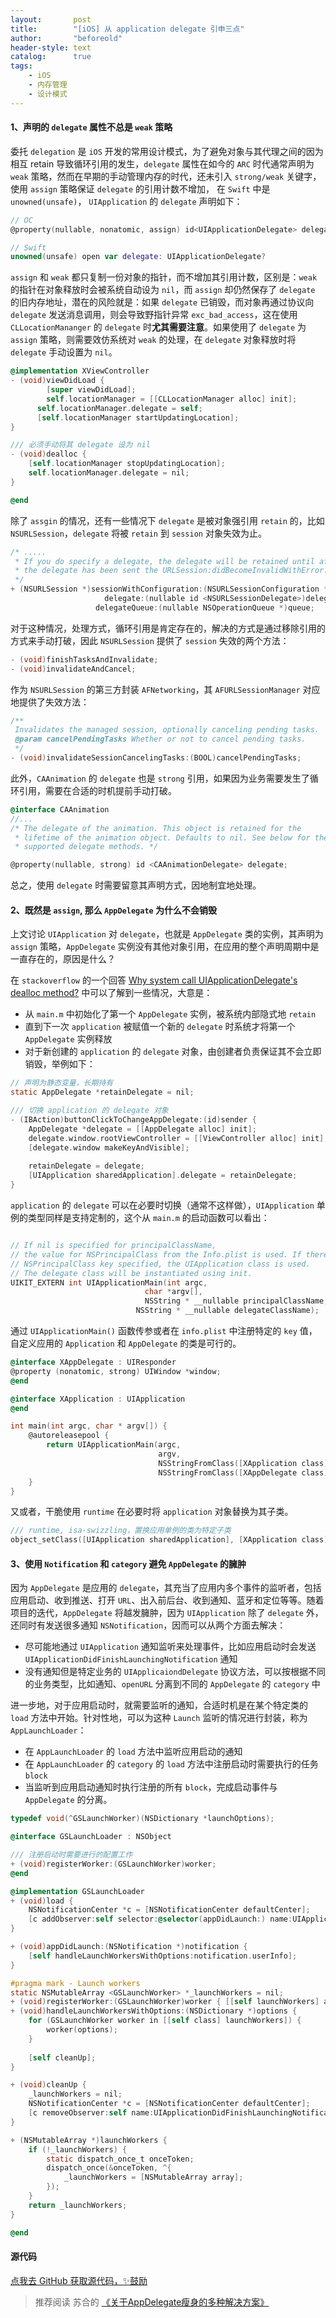 ```yaml
---
layout:       post
title:        "[iOS] 从 application delegate 引申三点"
author:       "beforeold"
header-style: text
catalog:      true
tags:
    - iOS
    - 内存管理
    - 设计模式
---
```


#### 1、声明的 ```delegate``` 属性不总是 ```weak``` 策略
委托 ```delegation``` 是 ```iOS``` 开发的常用设计模式，为了避免对象与其代理之间的因为相互 retain 导致循环引用的发生，```delegate``` 属性在如今的 ```ARC``` 时代通常声明为 ```weak``` 策略，然而在早期的手动管理内存的时代，还未引入 ```strong/weak``` 关键字，使用 ```assign``` 策略保证 ```delegate``` 的引用计数不增加， 在 ```Swift``` 中是 ```unowned(unsafe)```， ```UIApplication``` 的 ```delegate``` 声明如下：
```Objective-C
// OC
@property(nullable, nonatomic, assign) id<UIApplicationDelegate> delegate;
```


```Swift
// Swift
unowned(unsafe) open var delegate: UIApplicationDelegate?
```

```assign``` 和 ```weak``` 都只复制一份对象的指针，而不增加其引用计数，区别是：```weak``` 的指针在对象释放时会被系统自动设为 ```nil```，而 ```assign``` 却仍然保存了 ```delegate``` 的旧内存地址，潜在的风险就是：如果 ```delegate``` 已销毁，而对象再通过协议向 ```delegate``` 发送消息调用，则会导致野指针异常 ```exc_bad_access```，这在使用 ```CLLocationMananger``` 的 ```delegate``` 时**尤其需要注意**。如果使用了 ```delegate``` 为 ```assign``` 策略，则需要效仿系统对 ```weak``` 的处理，在 ```delegate``` 对象释放时将 ```delegate``` 手动设置为 ```nil```。

```Objective-C
@implementation XViewController
- (void)viewDidLoad {
        [super viewDidLoad];
        self.locationManager = [[CLLocationManager alloc] init];
      self.locationManager.delegate = self;
      [self.locationManager startUpdatingLocation];
}

/// 必须手动将其 delegate 设为 nil
- (void)dealloc {
    [self.locationManager stopUpdatingLocation];
    self.locationManager.delegate = nil;
}

@end
```
除了 ```assgin``` 的情况，还有一些情况下 ```delegate``` 是被对象强引用 ```retain``` 的，比如 ```NSURLSession```，```delegate``` 将被 ```retain``` 到 ```session``` 对象失效为止。

```Objective-C
/* .....
 * If you do specify a delegate, the delegate will be retained until after
 * the delegate has been sent the URLSession:didBecomeInvalidWithError: message.
 */
+ (NSURLSession *)sessionWithConfiguration:(NSURLSessionConfiguration *)config
                     delegate:(nullable id <NSURLSessionDelegate>)delegate
                   delegateQueue:(nullable NSOperationQueue *)queue;
```
对于这种情况，处理方式，循环引用是肯定存在的，解决的方式是通过移除引用的方式来手动打破，因此  ```NSURLSession``` 提供了 ```session``` 失效的两个方法：

```Objective-C
- (void)finishTasksAndInvalidate;
- (void)invalidateAndCancel;
```
作为 ```NSURLSession``` 的第三方封装 ```AFNetworking```，其 ```AFURLSessionManager``` 对应地提供了失效方法：
```Objective-C
/**
 Invalidates the managed session, optionally canceling pending tasks.
 @param cancelPendingTasks Whether or not to cancel pending tasks.
 */
- (void)invalidateSessionCancelingTasks:(BOOL)cancelPendingTasks;
```
此外，```CAAnimation``` 的 ```delegate``` 也是 ```strong``` 引用，如果因为业务需要发生了循环引用，需要在合适的时机提前手动打破。
```Objective-C
@interface CAAnimation
//...
/* The delegate of the animation. This object is retained for the
 * lifetime of the animation object. Defaults to nil. See below for the
 * supported delegate methods. */

@property(nullable, strong) id <CAAnimationDelegate> delegate;
```
总之，使用 ```delegate``` 时需要留意其声明方式，因地制宜地处理。

#### 2、既然是 ```assign```, 那么 ```AppDelegate``` 为什么不会销毁
上文讨论 ```UIApplication``` 对 ```delegate```，也就是 ```AppDelegate``` 类的实例，其声明为 ```assign``` 策略，```AppDelegate``` 实例没有其他对象引用，在应用的整个声明周期中是一直存在的，原因是什么？

在 ```stackoverflow``` 的一个回答 [Why system call UIApplicationDelegate's dealloc method?](https://stackoverflow.com/questions/11685025/why-system-call-uiapplicationdelegates-dealloc-method) 中可以了解到一些情况，大意是：

- 从 ```main.m``` 中初始化了第一个 ```AppDelegate``` 实例，被系统内部隐式地 ```retain```
- 直到下一次 ```application``` 被赋值一个新的 ```delegate``` 时系统才将第一个 ```AppDelegate``` 实例释放
- 对于新创建的 ```application``` 的 ```delegate``` 对象，由创建者负责保证其不会立即销毁，举例如下：

```Objective-C
// 声明为静态变量，长期持有
static AppDelegate *retainDelegate = nil;

/// 切换 application 的 delegate 对象
- (IBAction)buttonClickToChangeAppDelegate:(id)sender {
    AppDelegate *delegate = [[AppDelegate alloc] init];
    delegate.window.rootViewController = [[ViewController alloc] init];
    [delegate.window makeKeyAndVisible];
    
    retainDelegate = delegate;
    [UIApplication sharedApplication].delegate = retainDelegate;
}

```
```application``` 的 ```delegate``` 可以在必要时切换（通常不这样做），```UIApplication``` 单例的类型同样是支持定制的，这个从 ```main.m``` 的启动函数可以看出：

```Objective-C

// If nil is specified for principalClassName, 
// the value for NSPrincipalClass from the Info.plist is used. If there is no
// NSPrincipalClass key specified, the UIApplication class is used. 
// The delegate class will be instantiated using init.
UIKIT_EXTERN int UIApplicationMain(int argc, 
                              char *argv[], 
                              NSString * __nullable principalClassName, 
                            NSString * __nullable delegateClassName);


```
通过 ```UIApplicationMain()``` 函数传参或者在 ```info.plist``` 中注册特定的 ```key``` 值，自定义应用的 ```Application``` 和 ```AppDelegate``` 的类是可行的。
```Objective-C
@interface XAppDelegate : UIResponder
@property (nonatomic, strong) UIWindow *window;
@end

@interface XApplication : UIApplication
@end

int main(int argc, char * argv[]) {
    @autoreleasepool {
        return UIApplicationMain(argc,
                                 argv,
                                 NSStringFromClass([XApplication class]),
                                 NSStringFromClass([XAppDelegate class]));
    }
}
```
又或者，干脆使用 ```runtime``` 在必要时将 ```application``` 对象替换为其子类。

```Objective-C
/// runtime, isa-swizzling，置换应用单例的类为特定子类
object_setClass([UIApplication sharedApplication], [XApplication class]);
```

#### 3、使用 ```Notification``` 和 ```category``` 避免 ```AppDelegate``` 的臃肿
因为 ```AppDelegate``` 是应用的 ```delegate```，其充当了应用内多个事件的监听者，包括应用启动、收到推送、打开 ```URL```、出入前后台、收到通知、蓝牙和定位等等。随着项目的迭代，```AppDelegate``` 将越发臃肿，因为 ```UIApplication``` 除了 ```delegate``` 外，还同时有发送很多通知 ```NSNotification```，因而可以从两个方面去解决：

- 尽可能地通过 ```UIApplication``` 通知监听来处理事件，比如应用启动时会发送
 ```UIApplicationDidFinishLaunchingNotification``` 通知
- 没有通知但是特定业务的 ```UIApplicaiondDelegate``` 协议方法，可以按根据不同的业务类型，比如通知、```openURL``` 分离到不同的 ```AppDelegate``` 的 ```category``` 中

进一步地，对于应用启动时，就需要监听的通知，合适时机是在某个特定类的 ```load``` 方法中开始。针对性地，可以为这种 ```Launch``` 监听的情况进行封装，称为 ```AppLaunchLoader```：
- 在 ```AppLaunchLoader``` 的 ```load``` 方法中监听应用启动的通知
- 在  ```AppLaunchLoader``` 的 ```category``` 的 ```load``` 方法中注册启动时需要执行的任务 ```block```
- 当监听到应用启动通知时执行注册的所有 ```block```，完成启动事件与 ```AppDelegate``` 的分离。

```Objective-C
typedef void(^GSLaunchWorker)(NSDictionary *launchOptions);

@interface GSLaunchLoader : NSObject

/// 注册启动时需要进行的配置工作
+ (void)registerWorker:(GSLaunchWorker)worker;
@end

@implementation GSLaunchLoader
+ (void)load {
    NSNotificationCenter *c = [NSNotificationCenter defaultCenter];
    [c addObserver:self selector:@selector(appDidLaunch:) name:UIApplicationDidFinishLaunchingNotification object:nil];
}

+ (void)appDidLaunch:(NSNotification *)notification {
    [self handleLaunchWorkersWithOptions:notification.userInfo];
}

#pragma mark - Launch workers
static NSMutableArray <GSLaunchWorker> *_launchWorkers = nil;
+ (void)registerWorker:(GSLaunchWorker)worker { [[self launchWorkers] addObject:worker]; }
+ (void)handleLaunchWorkersWithOptions:(NSDictionary *)options {
    for (GSLaunchWorker worker in [[self class] launchWorkers]) {
        worker(options);
    }
    
    [self cleanUp];
}

+ (void)cleanUp {
    _launchWorkers = nil;
    NSNotificationCenter *c = [NSNotificationCenter defaultCenter];
    [c removeObserver:self name:UIApplicationDidFinishLaunchingNotification object:nil];
}

+ (NSMutableArray *)launchWorkers {
    if (!_launchWorkers) {
        static dispatch_once_t onceToken;
        dispatch_once(&onceToken, ^{
            _launchWorkers = [NSMutableArray array];
        });
    }
    return _launchWorkers;
}

@end
```

#### 源代码

[点我去 GitHub 获取源代码，✨鼓励](https://github.com/beforeold/GSLaunchLoader)

> 推荐阅读 苏合的 [《关于AppDelegate瘦身的多种解决方案》](http://www.jianshu.com/p/a926fd605b7a)
